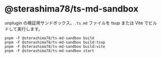 # @sterashima78/ts-md-sandbox

unplugin の検証用サンドボックス。`.ts.md` ファイルを tsup または Vite でビルドして実行します。

```
pnpm -F @sterashima78/ts-md-sandbox build
pnpm -F @sterashima78/ts-md-sandbox build:tsup
pnpm -F @sterashima78/ts-md-sandbox build:vite
pnpm -F @sterashima78/ts-md-sandbox start
```
